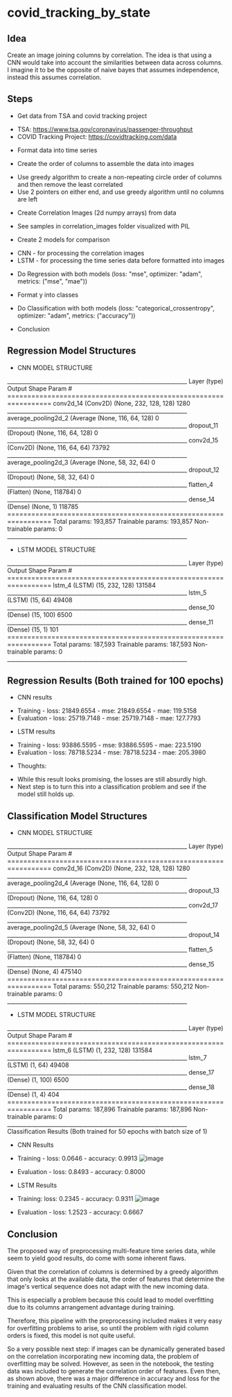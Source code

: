 # covid_tracking_by_state

## Idea
Create an image joining columns by correlation. The idea is that using a CNN would take into account the similarities between data across columns. I imagine it to be the opposite of naive bayes that assumes independence, instead this assumes correlation.

## Steps
- Get data from TSA and covid tracking project 
* TSA: https://www.tsa.gov/coronavirus/passenger-throughput
* COVID Tracking Project: https://covidtracking.com/data

- Format data into time series

- Create the order of columns to assemble the data into images
* Use greedy algorithm to create a non-repeating circle order of columns and then remove the least correlated
* Use 2 pointers on either end, and use greedy algorithm until no columns are left

- Create Correlation Images (2d numpy arrays) from data
* See samples in correlation_images folder visualized with PIL

- Create 2 models for comparison
* CNN - for processing the correlation images
* LSTM - for processing the time series data before formatted into images

- Do Regression with both models (loss: "mse", optimizer: "adam", metrics: ("mse", "mae"))

- Format y into classes

- Do Classification with both models (loss: "categorical_crossentropy", optimizer: "adam", metrics: ("accuracy"))

- Conclusion



## Regression Model Structures
- CNN MODEL STRUCTURE
<div>
_________________________________________________________________
Layer (type)                 Output Shape              Param #   
=================================================================
conv2d_14 (Conv2D)           (None, 232, 128, 128)     1280      
_________________________________________________________________
average_pooling2d_2 (Average (None, 116, 64, 128)      0         
_________________________________________________________________
dropout_11 (Dropout)         (None, 116, 64, 128)      0         
_________________________________________________________________
conv2d_15 (Conv2D)           (None, 116, 64, 64)       73792     
_________________________________________________________________
average_pooling2d_3 (Average (None, 58, 32, 64)        0         
_________________________________________________________________
dropout_12 (Dropout)         (None, 58, 32, 64)        0         
_________________________________________________________________
flatten_4 (Flatten)          (None, 118784)            0         
_________________________________________________________________
dense_14 (Dense)             (None, 1)                 118785    
=================================================================
Total params: 193,857
Trainable params: 193,857
Non-trainable params: 0
_________________________________________________________________
</div>

- LSTM MODEL STRUCTURE
<div>
_________________________________________________________________
Layer (type)                 Output Shape              Param #   
=================================================================
lstm_4 (LSTM)                (15, 232, 128)            131584    
_________________________________________________________________
lstm_5 (LSTM)                (15, 64)                  49408     
_________________________________________________________________
dense_10 (Dense)             (15, 100)                 6500      
_________________________________________________________________
dense_11 (Dense)             (15, 1)                   101       
=================================================================
Total params: 187,593
Trainable params: 187,593
Non-trainable params: 0
_________________________________________________________________
</div>

## Regression Results (Both trained for 100 epochs)
- CNN results
* Training - loss: 21849.6554 - mse: 21849.6554 - mae: 119.5158
* Evaluation - loss: 25719.7148 - mse: 25719.7148 - mae: 127.7793

- LSTM results
* Training - loss: 93886.5595 - mse: 93886.5595 - mae: 223.5190
* Evaluation - loss: 78718.5234 - mse: 78718.5234 - mae: 205.3980

- Thoughts:
* While this result looks promising, the losses are still absurdly high.
* Next step is to turn this into a classification problem and see if the model still holds up.

## Classification Model Structures
- CNN MODEL STRUCTURE
<div>
_________________________________________________________________
Layer (type)                 Output Shape              Param #   
=================================================================
conv2d_16 (Conv2D)           (None, 232, 128, 128)     1280      
_________________________________________________________________
average_pooling2d_4 (Average (None, 116, 64, 128)      0         
_________________________________________________________________
dropout_13 (Dropout)         (None, 116, 64, 128)      0         
_________________________________________________________________
conv2d_17 (Conv2D)           (None, 116, 64, 64)       73792     
_________________________________________________________________
average_pooling2d_5 (Average (None, 58, 32, 64)        0         
_________________________________________________________________
dropout_14 (Dropout)         (None, 58, 32, 64)        0         
_________________________________________________________________
flatten_5 (Flatten)          (None, 118784)            0         
_________________________________________________________________
dense_15 (Dense)             (None, 4)                 475140    
=================================================================
Total params: 550,212
Trainable params: 550,212
Non-trainable params: 0
_________________________________________________________________
</div>

- LSTM MODEL STRUCTURE
<div>
_________________________________________________________________
Layer (type)                 Output Shape              Param #   
=================================================================
lstm_6 (LSTM)                (1, 232, 128)             131584    
_________________________________________________________________
lstm_7 (LSTM)                (1, 64)                   49408     
_________________________________________________________________
dense_17 (Dense)             (1, 100)                  6500      
_________________________________________________________________
dense_18 (Dense)             (1, 4)                    404       
=================================================================
Total params: 187,896
Trainable params: 187,896
Non-trainable params: 0
_________________________________________________________________
</div

## Classification Results (Both trained for 50 epochs with batch size of 1)
- CNN Results
* Training - loss: 0.0646 - accuracy: 0.9913
![image](https://user-images.githubusercontent.com/46566976/113117706-4d291680-9241-11eb-90ed-dab86c0cf214.png)

* Evaluation - loss: 0.8493 - accuracy: 0.8000

- LSTM Results
* Training: loss: 0.2345 - accuracy: 0.9311
![image](https://user-images.githubusercontent.com/46566976/113117729-531ef780-9241-11eb-8f73-35572977e9c1.png)

* Evaluation - loss: 1.2523 - accuracy: 0.6667

## Conclusion
The proposed way of preprocessing multi-feature time series data, while seem to yield good results, do come with some inherent flaws.

Given that the correlation of columns is determined by a greedy algorithm that only looks at the available data,
the order of features that determine the image's vertical sequence does not adapt with the new incoming data.

This is especially a problem because this could lead to model overfitting due to its columns arrangement advantage during training.

Therefore, this pipeline with the preprocessing included makes it very easy for overfitting problems to arise,
so until the problem with rigid column orders is fixed, this model is not quite useful.

So a very possible next step: 
if images can be dynamically generated based on the correlation incorporating new incoming data, the problem of overfitting may be solved.
However, as seen in the notebook, the testing data was included to generate the correlation order of features.
Even then, as shown above, there was a major difference in accuracy and loss for the training and evaluating results of the CNN classification model.
